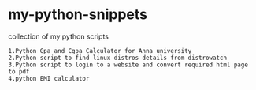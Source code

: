 # my-python-snippets
collection of my python scripts

    1.Python Gpa and Cgpa Calculator for Anna university
    2.Python script to find linux distros details from distrowatch 
    3.Python script to login to a website and convert required html page to pdf
    4.python EMI calculator

